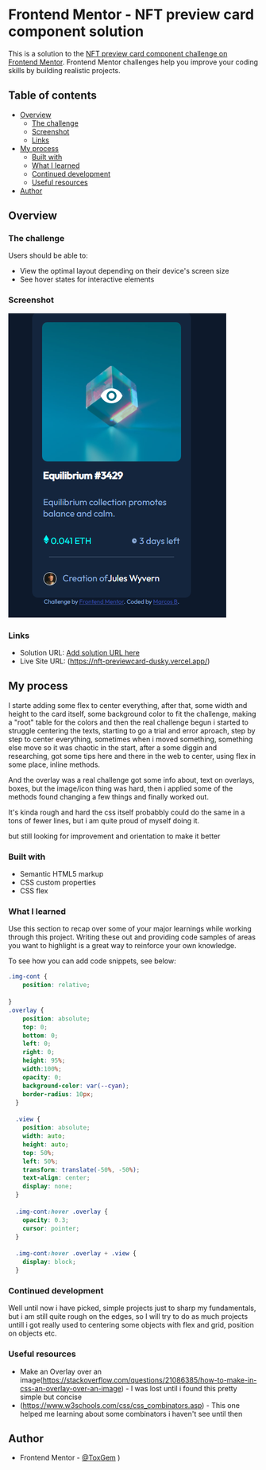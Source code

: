 # Frontend Mentor - NFT preview card component solution

This is a solution to the [NFT preview card component challenge on Frontend Mentor](https://www.frontendmentor.io/challenges/nft-preview-card-component-SbdUL_w0U). Frontend Mentor challenges help you improve your coding skills by building realistic projects. 

## Table of contents

- [Overview](#overview)
  - [The challenge](#the-challenge)
  - [Screenshot](#screenshot)
  - [Links](#links)
- [My process](#my-process)
  - [Built with](#built-with)
  - [What I learned](#what-i-learned)
  - [Continued development](#continued-development)
  - [Useful resources](#useful-resources)
- [Author](#author)




## Overview

### The challenge

Users should be able to:

- View the optimal layout depending on their device's screen size
- See hover states for interactive elements

### Screenshot

![](./ssNft.png)



### Links

- Solution URL: [Add solution URL here](https://your-solution-url.com)
- Live Site URL: (https://nft-previewcard-dusky.vercel.app/)

## My process
I starte adding some flex to center everything, after that, some width and height to the card itself, some background color to fit the challenge, making a "root" table  for the colors and then the real challenge begun i started to struggle centering the texts, starting to go a trial and error aproach, step by step to center everything, sometimes when i moved something, something else move so it was chaotic in the start, after a some diggin and researching, got some tips here and there in the web to center, using flex in some place, inline methods.

And the overlay was a real challenge got some info about, text on overlays, boxes, but the image/icon thing was hard, then i applied some of the methods found changing a few things and finally worked out.

It's kinda rough and hard the css itself probabbly could do the same in a tons of fewer lines, but i am quite proud of myself doing it. 

but still looking for improvement and orientation to make it better

### Built with

- Semantic HTML5 markup
- CSS custom properties
- CSS flex




### What I learned

Use this section to recap over some of your major learnings while working through this project. Writing these out and providing code samples of areas you want to highlight is a great way to reinforce your own knowledge.

To see how you can add code snippets, see below:


```css
.img-cont {
    position: relative;
      
}
.overlay {
    position: absolute;
    top: 0;
    bottom: 0;
    left: 0;
    right: 0;
    height: 95%;
    width:100%;
    opacity: 0;
    background-color: var(--cyan);
    border-radius: 10px;
  }
  
  .view {
    position: absolute;
    width: auto;
    height: auto;
    top: 50%;
    left: 50%;
    transform: translate(-50%, -50%);
    text-align: center;
    display: none;
  }
  
  .img-cont:hover .overlay {
    opacity: 0.3;
    cursor: pointer;
  }
  
  .img-cont:hover .overlay + .view {
    display: block;
  }
```


### Continued development

Well until now i have picked, simple projects just to sharp my fundamentals, but i am still quite rough on the edges, so I will try to do as much projects untill i got really used to centering some objects with flex and grid, position on objects etc.



### Useful resources

- Make an Overlay over an image(https://stackoverflow.com/questions/21086385/how-to-make-in-css-an-overlay-over-an-image) - I was lost until i found this  pretty simple but concise
- (https://www.w3schools.com/css/css_combinators.asp) - This one helped me learning about some combinators i haven't see until then



## Author

- Frontend Mentor - [@ToxGem](https://www.frontendmentor.io/profile/yourusername)
)





